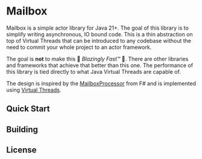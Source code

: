 # Mailbox

Mailbox is a simple actor library for Java 21+. The goal of this library is to simplify writing asynchronous, IO bound code.
This is a thin abstraction on top of Virtual Threads that can be introduced to any codebase without the need to commit your whole project to an actor framework.

The goal is **not** to make this 🚀 _Blazingly Fast™_ 🚀. There are other libraries and frameworks that achieve that better than this one. 
The performance of this library is tied directly to what Java Virtual Threads are capable of.  

The design is inspired by the [MailboxProcessor](https://en.wikibooks.org/wiki/F_Sharp_Programming/MailboxProcessor) from F# and is implemented using [Virtual Threads](https://openjdk.org/jeps/444). 

## Quick Start

## Building

## License
